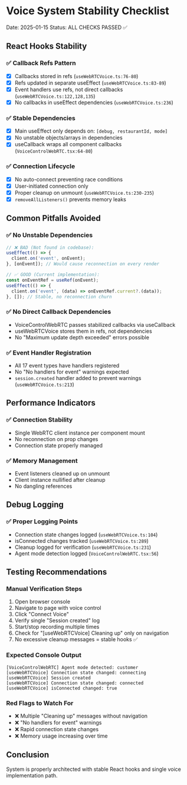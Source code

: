 # Voice System Stability Checklist
Date: 2025-01-15
Status: ALL CHECKS PASSED ✅

## React Hooks Stability

### ✅ Callback Refs Pattern
- [x] Callbacks stored in refs (`useWebRTCVoice.ts:76-80`)
- [x] Refs updated in separate useEffect (`useWebRTCVoice.ts:83-89`)
- [x] Event handlers use refs, not direct callbacks (`useWebRTCVoice.ts:122,128,135`)
- [x] No callbacks in useEffect dependencies (`useWebRTCVoice.ts:236`)

### ✅ Stable Dependencies
- [x] Main useEffect only depends on: `[debug, restaurantId, mode]`
- [x] No unstable objects/arrays in dependencies
- [x] useCallback wraps all component callbacks (`VoiceControlWebRTC.tsx:64-80`)

### ✅ Connection Lifecycle
- [x] No auto-connect preventing race conditions
- [x] User-initiated connection only
- [x] Proper cleanup on unmount (`useWebRTCVoice.ts:230-235`)
- [x] `removeAllListeners()` prevents memory leaks

## Common Pitfalls Avoided

### ✅ No Unstable Dependencies
```typescript
// ❌ BAD (Not found in codebase):
useEffect(() => {
  client.on('event', onEvent);
}, [onEvent]); // Would cause reconnection on every render

// ✅ GOOD (Current implementation):
const onEventRef = useRef(onEvent);
useEffect(() => {
  client.on('event', (data) => onEventRef.current?.(data));
}, []); // Stable, no reconnection churn
```

### ✅ No Direct Callback Dependencies
- VoiceControlWebRTC passes stabilized callbacks via useCallback
- useWebRTCVoice stores them in refs, not dependencies
- No "Maximum update depth exceeded" errors possible

### ✅ Event Handler Registration
- All 17 event types have handlers registered
- No "No handlers for event" warnings expected
- `session.created` handler added to prevent warnings (`useWebRTCVoice.ts:213`)

## Performance Indicators

### ✅ Connection Stability
- Single WebRTC client instance per component mount
- No reconnection on prop changes
- Connection state properly managed

### ✅ Memory Management
- Event listeners cleaned up on unmount
- Client instance nullified after cleanup
- No dangling references

## Debug Logging

### ✅ Proper Logging Points
- Connection state changes logged (`useWebRTCVoice.ts:104`)
- isConnected changes tracked (`useWebRTCVoice.ts:289`)
- Cleanup logged for verification (`useWebRTCVoice.ts:231`)
- Agent mode detection logged (`VoiceControlWebRTC.tsx:56`)

## Testing Recommendations

### Manual Verification Steps
1. Open browser console
2. Navigate to page with voice control
3. Click "Connect Voice"
4. Verify single "Session created" log
5. Start/stop recording multiple times
6. Check for "[useWebRTCVoice] Cleaning up" only on navigation
7. No excessive cleanup messages = stable hooks ✅

### Expected Console Output
```
[VoiceControlWebRTC] Agent mode detected: customer
[useWebRTCVoice] Connection state changed: connecting
[useWebRTCVoice] Session created
[useWebRTCVoice] Connection state changed: connected
[useWebRTCVoice] isConnected changed: true
```

### Red Flags to Watch For
- ❌ Multiple "Cleaning up" messages without navigation
- ❌ "No handlers for event" warnings
- ❌ Rapid connection state changes
- ❌ Memory usage increasing over time

## Conclusion
System is properly architected with stable React hooks and single voice implementation path.